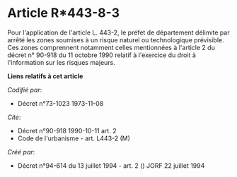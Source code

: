 # Article R*443-8-3

Pour l'application de l'article L. 443-2, le préfet de département délimite par arrêté les zones soumises à un risque naturel
ou technologique prévisible. Ces zones comprennent notamment celles mentionnées à l'article 2 du décret n° 90-918 du 11
octobre 1990 relatif à l'exercice du droit à l'information sur les risques majeurs.

**Liens relatifs à cet article**

_Codifié par_:

  - Décret n°73-1023 1973-11-08

_Cite_:

  - Décret n°90-918 1990-10-11 art. 2
  - Code de l'urbanisme - art. L443-2 (M)

_Créé par_:

  - Décret n°94-614 du 13 juillet 1994 - art. 2 () JORF 22 juillet 1994
